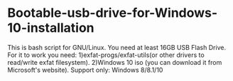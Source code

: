 # Bootable-usb-drive-for-Windows-10-installation
This is bash script for GNU/Linux.
You need at least 16GB USB Flash Drive.
For it to work you need:
1)exfat-progs/exfat-utils(or other drivers to read/write exfat filesystem).
2)Windows 10 iso (you can download it from Microsoft's website).
Support only: Windows 8/8.1/10
